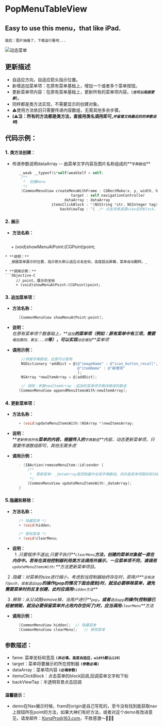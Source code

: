 # PopMenuTableView
## Easy to use this menu，that like iPad.
`尴尬：图片抽搐了，下载运行看吧...`

![动态菜单](http://www.code4app.com/data/attachment/forum/201701/17/143035at0ftffqtt0tfctc.gif)

## 更新描述
* 自适应方向，自适应箭头指示位置。
* 新增追加菜单项：在原有菜单基础上，增加一个或者多个菜单按钮。
* 更新菜单项内容：在原有菜单基础上，更新所有的菜单项内容。(**_`也可以局部更新`_**)。
* 同样都是类方法实现，不需要显示的创建对象。
* ⚠️使用方法依旧只需要传递内容数组，无需其他多余步骤。
* **(⚠️注：所有的方法都是类方法，直接用类名调用即可,_`并留意文档最后的的参数说明`_)**

## 代码示例：
### 1. `类方法创建：`  

* 传递参数说明dataArray -- 由菜单文字内容及图片名称组成的**`字典数组`**  

   ```Objective-C
      __weak __typeof(&*self)weakSelf = self;
       /**
        *  创建menu
        */
       [CommonMenuView createMenuWithFrame : CGRectMake(x, y, width, height) 
                              target : self.navigationController 
                           dataArray : dataArray 
                     itemsClickBlock : ^(NSString *str, NSInteger tag) {  /* do something */  } 
                         backViewTap : ^{  /* 点击背景遮罩view后的block，可自定义事件 */  }];
   ``` 

### 2. `展示`
* **方法名称：**  

   ```Objective-C
      + (void)showMenuAtPoint:(CGPoint)point;
   ```  
* **说明：**  
   _根据菜单展示的位置，指示箭头默认适应点击坐标，高度超出屏幕，菜单自动翻转。_

* **调用示例：**  
   ```Objective-C
      // point，展示的坐标
      + (void)showMenuAtPoint:(CGPoint)point;
   ``` 
### 3. `追加菜单项：`
* **方法名称：**
   ```Objective-C
      [CommonMenuView showMenuAtPoint:point];
   ```  

* **说明：**  
   _在原有菜单项个数基础上，**`追加`**的菜单项（例如：原有菜单中有三项，需要**`增加第四，第五...项`**等），可以实现**`动态增加`**菜单项`_ 
   
* **调用示例：**
   ```Objective-C
       //拼接字典数组，这里可以使用 
       NSDictionary *addDict = @{@"imageName" : @"icon_button_recall",
                                 @"itemName" : @"新增项"
                                 };
       NSArray *newItemArray = @[addDict];

       // 调用：参数newItemArray :追加的菜单项字典拼接成的数组
      [CommonMenuView appendMenuItemsWith:newItemArray];
   ```  

### 4. `更新菜单项：`
* **方法名称：**  
   ```Objective-C  
      + (void)updateMenuItemsWith:(NSArray *)newItemsArray;
   ```  

* **说明：**  
   _**`更新修改所有`**菜单的内容，根据传入的**`字典数组`**内容，动态更新菜单项，只需要传递数组即可，其他无需多虑`_ 
   
* **调用示例：**
   ```Objective-C
      - (IBAction)removeMenuItem:(id)sender {
          /**
           *  更新菜单: _dataArray是控制器中全局字典数组，存的是菜单项图标和功能名称
           */
          [CommonMenuView updateMenuItemsWith:_dataArray];
      }
   ```  

### 5.`隐藏和移除：`
* **方法名称：**  
   ```Objective-C  
      /* 隐藏菜单 */
      + (void)hidden;

      /* 移除菜单 */
      + (void)clearMenu;
   ```  

* **说明：**  
   1 ._只要程序不退出,只要不执行**`clearMenu`**方法，创建的菜单对象就一直在内存中。若有在其他控制器利用类方法调用并展示，一旦菜单项不同，请调用**`updateMenuItemsWith:`**方法更新菜单项目。_
   
   2 ._隐藏：对菜单的size进行缩小，考虑到当控制器始终存在时，即用户**`没有进行push，或者退出app`**的操作(pop的情况下面会提到)时，就没必要移除菜单，避免需要菜单时的反复创建，此时应调用**`hidden方法`**_
   
   3 ._移除：从父试图remove掉，当用户进行**`pop`**，或者**`退出app`**的操作(控制器已经被销毁，就没必要保留菜单并占用内存空间了)时，应当调用**`clearMenu`**方法_
   
* **调用示例：**
   ```Objective-C
      [CommonMenuView hidden];  // 隐藏菜单
      [CommonMenuView clearMenu];   // 移除菜单
   ```
 
## `参数描述：`
* fame: 菜单坐标和宽高 **`(非必填，高度自适应，width默认120）`**
* target：菜单将要展示的所在控制器 **`(参数必填)`**
* dataArray：菜单项内容 **`(必填参数)`**
* itemsClickBlock：点击菜单的block回调,回调菜单文字和下标
* backViewTap：半透明背景点击回调

### `温馨提示：`
* demo在Nav展示时候，fram的origin是自己写死的，至今没有找到能获取nav上按钮所在point的方法，如果大神们有好方法，或者对这个demo有改进意见，请发邮件：KongPro@163.com，不胜感激～🙏🙏🙏
